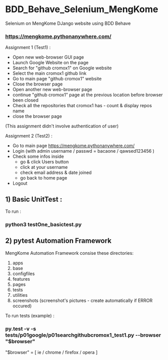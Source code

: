 # BDD_Behave_Selenium_MengKome
Selenium on MengKome DJango website using BDD Behave

### https://mengkome.pythonanywhere.com/ 

Assignment 1 (Test1) :

- Open new web-browser GUI page
- Launch Google Website on the page
- Search for "github cromox1" on Google website
- Select the main cromox1 github link
- Go to main page "github cromox1" website
- Close the browser page
- Open another new web-browser page
- continue "github cromox1" page at the previous location before browser been closed
- Check all the repositories that cromox1 has - count & display repos name
- close the browser page

(This assignment didn't involve authentication of user)

Assignment 2 (Test2) :

- Go to main page https://mengkome.pythonanywhere.com/
- Login (with admin username / passwd = bacaone / qawsed123456 )
- Check some infos inside 
  - go & click Users button
  - click at your username
  - check email address & date joined
  - go back to home page
- Logout

## 1) Basic UnitTest :

To run :

### python3 testOne_basictest.py

## 2) pytest Automation Framework

MengKome Automation Framework consise these directories:

1) apps
2) base
3) configfiles
4) features
5) pages
6) tests
7) utilities
8) screenshots (screenshot's pictures - create automatically if ERROR occured)

To run tests (example) :

### py.test -v -s tests/p01google/p01searchgithubcromox1_test1.py --browser "$browser"

"$browser" = [ ie / chrome / firefox / opera ]

